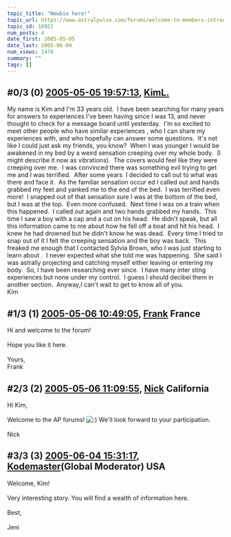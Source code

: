 ```yaml
---
topic_title: "Newbie here!"
topic_url: https://www.astralpulse.com/forums/welcome-to-members-introductions!/newbie-here%21
topic_id: 18922
num_posts: 4
date_first: 2005-05-05
date_last: 2005-06-04
num_views: 1478
summary: ""
tags: []
---
```


## \#0/3 (0) [2005-05-05 19:57:13](https://www.astralpulse.com/forums/index.php?msg=163372), [KimL.](https://www.astralpulse.com/forums/profile/?u=9058)  ##
<section>
My name is Kim and I'm 33 years old.  I have been searching for many years for answers to experiences I've been having since I was 13, and never thought to check for a message board until yesterday.  I'm so excited to meet other people who have similar experiences , who I can share my experiences with, and who hopefully can answer some questions.  It's not like I could just ask my friends, you know?  When I was younger I would be awakened in my bed by a weird sensation creeping over my whole body.  (I might describe it now as vibrations).  The covers would feel like they were creeping over me.  I was convinced there was something evil trying to get me and I was terrified.  After some years  I decided to call out to what was there and face it.  As the familiar sensation occur ed I called out and hands grabbed my feet and yanked me to the end of the bed.  I was terrified even more!  I snapped out of that sensation sure I was at the bottom of the bed, but I was at the top.  Even more confused.  Next time I was on a train when this happened.  I called out again and two hands grabbed my hands.  This time I saw a boy with a cap and a cut on his head.  He didn't speak, but all this information came to me about how he fell off a boat and hit his head.  I knew he had drowned but he didn't know he was dead.  Every time I tried to snap out of it I felt the creeping sensation and the boy was back.  This freaked me enough that I contacted Sylvia Brown, who I was just starting to learn about .  I never expected what she told me was happening.  She said I was astrally projecting and catching myself either leaving or entering my body.  So, I have been researching ever since.  I have many inter sting experiences but none under my control.  I guess I should decibel them in another section.  Anyway,I can't wait to get to know all of you.
<br>
Kim
</section>

## \#1/3 (1) [2005-05-06 10:49:05](https://www.astralpulse.com/forums/index.php?msg=163418), [Frank](https://www.astralpulse.com/forums/profile/?u=359) France ##
<section>
Hi and welcome to the forum!
<br>
<br>
Hope you like it here.
<br>
<br>
Yours,
<br>
Frank
</section>

## \#2/3 (2) [2005-05-06 11:09:55](https://www.astralpulse.com/forums/index.php?msg=163423), [Nick](https://www.astralpulse.com/forums/profile/?u=2080) California ##
<section>
Hi Kim,
<br>
<br>
Welcome to the AP forums!
<img alt=":)" class="smiley" src="https://www.astralpulse.com/forums/Smileys/fugue/smiley.png" title="Smiley"/>
We'll look forward to your participation.
<br>
<br>
Nick
</section>

## \#3/3 (3) [2005-06-04 15:31:17](https://www.astralpulse.com/forums/index.php?msg=165386), [Kodemaster](https://www.astralpulse.com/forums/profile/?u=426)(Global Moderator) USA ##
<section>
Welcome, Kim!
<br>
<br>
Very interesting story. You will find a wealth of information here.
<br>
<br>
Best,
<br>
<br>
Jeni
</section>